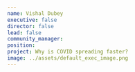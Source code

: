 ```yaml
---
name: Vishal Dubey
executive: false
director: false
lead: false
community_manager: 
position:  
project: Why is COVID spreading faster?
image: ../assets/default_exec_image.png
---
```

